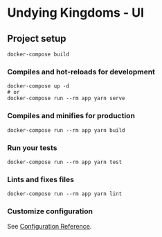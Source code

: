 # Undying Kingdoms - UI

## Project setup

```
docker-compose build
```

### Compiles and hot-reloads for development

```
docker-compose up -d
# or
docker-compose run --rm app yarn serve
```

### Compiles and minifies for production

```
docker-compose run --rm app yarn build
```

### Run your tests

```
docker-compose run --rm app yarn test
```

### Lints and fixes files

```
docker-compose run --rm app yarn lint
```

### Customize configuration

See [Configuration Reference](https://cli.vuejs.org/config/).
